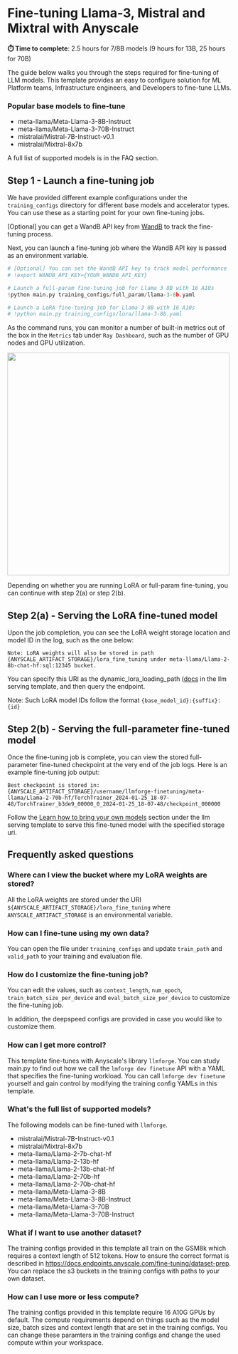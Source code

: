 # Fine-tuning Llama-3, Mistral and Mixtral with Anyscale

**⏱️ Time to complete**: 2.5 hours for 7/8B models (9 hours for 13B, 25 hours for 70B)

The guide below walks you through the steps required for fine-tuning of LLM models. This template provides an easy to configure solution for ML Platform teams, Infrastructure engineers, and Developers to fine-tune LLMs.

### Popular base models to fine-tune

- meta-llama/Meta-Llama-3-8B-Instruct
- meta-llama/Meta-Llama-3-70B-Instruct
- mistralai/Mistral-7B-Instruct-v0.1
- mistralai/Mixtral-8x7b

A full list of supported models is in the FAQ section.

## Step 1 - Launch a fine-tuning job

We have provided different example configurations under the `training_configs` directory for different base models and accelerator types. You can use these as a starting point for your own fine-tuning jobs.

[Optional] you can get a WandB API key from [WandB](https://wandb.ai/authorize) to track the fine-tuning process.

Next, you can launch a fine-tuning job where the WandB API key is passed as an environment variable.

```python
# [Optional] You can set the WandB API key to track model performance
# !export WANDB_API_KEY={YOUR_WANDB_API_KEY}

# Launch a full-param fine-tuning job for Llama 3 8B with 16 A10s
!python main.py training_configs/full_param/llama-3-8b.yaml

# Launch a LoRA fine-tuning job for Llama 3 8B with 16 A10s
# !python main.py training_configs/lora/llama-3-8b.yaml
```

As the command runs, you can monitor a number of built-in metrics out of the box in the `Metrics` tab under `Ray Dashboard`, such as the number of GPU nodes and GPU utilization.

<img src="https://raw.githubusercontent.com/anyscale/templates/main/templates/fine-tune-llm_v2/assets/gpu-usage.png" width=500px/>

Depending on whether you are running LoRA or full-param fine-tuning, you can continue with step 2(a) or step 2(b).

## Step 2(a) - Serving the LoRA fine-tuned model

Upon the job completion, you can see the LoRA weight storage location and model ID in the log, such as the one below:

```shell
Note: LoRA weights will also be stored in path {ANYSCALE_ARTIFACT_STORAGE}/lora_fine_tuning under meta-llama/Llama-2-8b-chat-hf:sql:12345 bucket.
```

You can specify this URI as the dynamic_lora_loading_path ([docs](https://docs.endpoints.anyscale.com/preview/examples/deploy-llms/#more-guides) in the llm serving template, and then query the endpoint.

Note: Such LoRA model IDs follow the format `{base_model_id}:{suffix}:{id}`

## Step 2(b) - Serving the full-parameter fine-tuned model

Once the fine-tuning job is complete, you can view the stored full-parameter fine-tuned checkpoint at the very end of the job logs. Here is an example fine-tuning job output:

```shell
Best checkpoint is stored in:
{ANYSCALE_ARTIFACT_STORAGE}/username/llmforge-finetuning/meta-llama/Llama-2-70b-hf/TorchTrainer_2024-01-25_18-07-48/TorchTrainer_b3de9_00000_0_2024-01-25_18-07-48/checkpoint_000000
```

Follow the [Learn how to bring your own models](https://docs.endpoints.anyscale.com/preview/examples/deploy-llms/#more-guides) section under the llm serving template to serve this fine-tuned model with the specified storage uri.

## Frequently asked questions

### Where can I view the bucket where my LoRA weights are stored?

All the LoRA weights are stored under the URI `${ANYSCALE_ARTIFACT_STORAGE}/lora_fine_tuning` where `ANYSCALE_ARTIFACT_STORAGE` is an environmental variable.

### How can I fine-tune using my own data?

You can open the file under `training_configs` and update `train_path` and `valid_path` to your training and evaluation file.

### How do I customize the fine-tuning job?

You can edit the values, such as `context_length`, `num_epoch`, `train_batch_size_per_device` and `eval_batch_size_per_device` to customize the fine-tuning job.

In addition, the deepspeed configs are provided in case you would
like to customize them.

### How can I get more control?

This template fine-tunes with Anyscale's library `llmforge`.
You can study main.py to find out how we call the `lmforge dev finetune` API with a YAML that specifies the fine-tuning workload.
You can call `lmforge dev finetune` yourself and gain control by modifying the training config YAMLs in this template.

### What's the full list of supported models?

The following models can be fine-tuned with `llmforge`.

- mistralai/Mistral-7B-Instruct-v0.1
- mistralai/Mixtral-8x7b
- meta-llama/Llama-2-7b-chat-hf
- meta-llama/Llama-2-13b-hf
- meta-llama/Llama-2-13b-chat-hf
- meta-llama/Llama-2-70b-hf
- meta-llama/Llama-2-70b-chat-hf
- meta-llama/Meta-Llama-3-8B
- meta-llama/Meta-Llama-3-8B-Instruct
- meta-llama/Meta-Llama-3-70B
- meta-llama/Meta-Llama-3-70B-Instruct

### What if I want to use another dataset? 

The training configs provided in this template all train on the GSM8k which requires a context length of 512 tokens.
How to ensure the correct format is described in https://docs.endpoints.anyscale.com/fine-tuning/dataset-prep.
You can replace the s3 buckets in the training configs with paths to your own dataset.


### How can I use more or less compute?

The training configs provided in this template require 16 A10G GPUs by default.
The compute requirements depend on things such as the model size, batch sizes and context length that are set in the training configs.
You can change these paramters in the training configs and change the used compute within your workspace.

